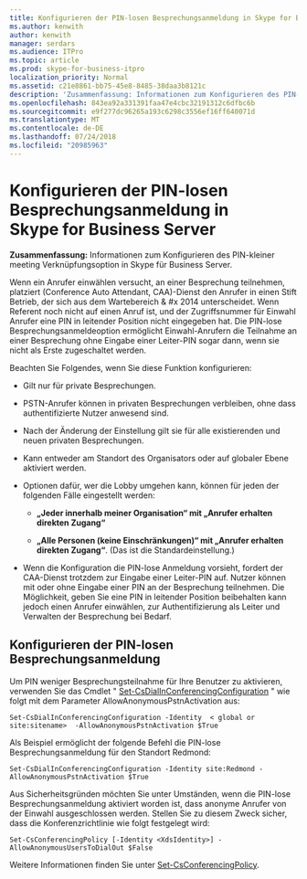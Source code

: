 ```yaml
---
title: Konfigurieren der PIN-losen Besprechungsanmeldung in Skype for Business Server
ms.author: kenwith
author: kenwith
manager: serdars
ms.audience: ITPro
ms.topic: article
ms.prod: skype-for-business-itpro
localization_priority: Normal
ms.assetid: c21e8861-bb75-45e8-8485-38daa3b8121c
description: 'Zusammenfassung: Informationen zum Konfigurieren des PIN-kleiner meeting Verknüpfungsoption in Skype für Business Server.'
ms.openlocfilehash: 843ea92a331391faa47e4cbc32191312c6dfbc6b
ms.sourcegitcommit: e9f277dc96265a193c6298c3556ef16ff640071d
ms.translationtype: MT
ms.contentlocale: de-DE
ms.lasthandoff: 07/24/2018
ms.locfileid: "20985963"
---
```

# <a name="configure-pin-less-meeting-join-in-skype-for-business-server"></a>Konfigurieren der PIN-losen Besprechungsanmeldung in Skype for Business Server
 
**Zusammenfassung:** Informationen zum Konfigurieren des PIN-kleiner meeting Verknüpfungsoption in Skype für Business Server.
  
Wenn ein Anrufer einwählen versucht, an einer Besprechung teilnehmen, platziert (Conference Auto Attendant, CAA)-Dienst den Anrufer in einen Stift Betrieb, der sich aus dem Wartebereich & #x 2014 unterscheidet. Wenn Referent noch nicht auf einen Anruf ist, und der Zugriffsnummer für Einwahl Anrufer eine PIN in leitender Position nicht eingegeben hat. Die PIN-lose Besprechungsanmeldeoption ermöglicht Einwahl-Anrufern die Teilnahme an einer Besprechung ohne Eingabe einer Leiter-PIN sogar dann, wenn sie nicht als Erste zugeschaltet werden. 
  
Beachten Sie Folgendes, wenn Sie diese Funktion konfigurieren:
  
- Gilt nur für private Besprechungen.
    
- PSTN-Anrufer können in privaten Besprechungen verbleiben, ohne dass authentifizierte Nutzer anwesend sind.
    
- Nach der Änderung der Einstellung gilt sie für alle existierenden und neuen privaten Besprechungen.
    
- Kann entweder am Standort des Organisators oder auf globaler Ebene aktiviert werden.
    
- Optionen dafür, wer die Lobby umgehen kann, können für jeden der folgenden Fälle eingestellt werden: 
    
  - **„Jeder innerhalb meiner Organisation“ mit „Anrufer erhalten direkten Zugang“**
    
  - **„Alle Personen (keine Einschränkungen)“ mit „Anrufer erhalten direkten Zugang“**. (Das ist die Standardeinstellung.)
    
- Wenn die Konfiguration die PIN-lose Anmeldung vorsieht, fordert der CAA-Dienst trotzdem zur Eingabe einer Leiter-PIN auf. Nutzer können mit oder ohne Eingabe einer PIN an der Besprechung teilnehmen. Die Möglichkeit, geben Sie eine PIN in leitender Position beibehalten kann jedoch einen Anrufer einwählen, zur Authentifizierung als Leiter und Verwalten der Besprechung bei Bedarf.
    
## <a name="configure-pin-less-meeting-join"></a>Konfigurieren der PIN-losen Besprechungsanmeldung

Um PIN weniger Besprechungsteilnahme für Ihre Benutzer zu aktivieren, verwenden Sie das Cmdlet " [Set-CsDialInConferencingConfiguration](https://docs.microsoft.com/powershell/module/skype/set-csdialinconferencingconfiguration?view=skype-ps) " wie folgt mit dem Parameter AllowAnonymousPstnActivation aus:
  
```
Set-CsDialInConferencingConfiguration -Identity  < global or site:sitename>  -AllowAnonymousPstnActivation $True
```

Als Beispiel ermöglicht der folgende Befehl die PIN-lose Besprechungsanmeldung für den Standort Redmond:
  
```
Set-CsDialInConferencingConfiguration -Identity site:Redmond -AllowAnonymousPstnActivation $True
```

Aus Sicherheitsgründen möchten Sie unter Umständen, wenn die PIN-lose Besprechungsanmeldung aktiviert worden ist, dass anonyme Anrufer von der Einwahl ausgeschlossen werden. Stellen Sie zu diesem Zweck sicher, dass die Konferenzrichtlinie wie folgt festgelegt wird:
  
```
Set-CsConferencingPolicy [-Identity <XdsIdentity>] -AllowAnonymousUsersToDialOut $False
```

Weitere Informationen finden Sie unter [Set-CsConferencingPolicy](https://docs.microsoft.com/powershell/module/skype/set-csconferencingpolicy?view=skype-ps).
  

